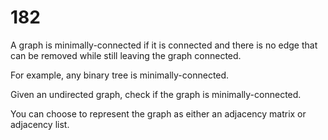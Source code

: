 [_metadata_:number]:-      "182"
[_metadata_:difficulty]:-  "Medium"
[_metadata_:asker]:-       "Facebook"
[_metadata_:tags]:-        "graph"

# 182

A graph is minimally-connected if it is connected and there is no edge that can be removed while still leaving the graph connected.

For example, any binary tree is minimally-connected.

Given an undirected graph, check if the graph is minimally-connected.

You can choose to represent the graph as either an adjacency matrix or adjacency list.
